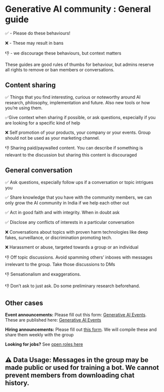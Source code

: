 # Generative AI community : General guide

✅ - Please do these behaviours!

❌ - These may result in bans

👎 - we discourage these behaviours, but context matters

These guides are good rules of thumbs for behaviour, but admins reserve all rights to remove or ban members or conversations. 

## Content sharing

✅ Things that you find interesting, curious or noteworthy around AI research, philosophy, implementation and future. Also new tools or how you’re using them. 

✅Give context when sharing if possible, or ask questions, especially if you are looking for a specific kind of help

❌ Self promotion of your products, your company or your events. Group should not be used as your marketing channel. 

👎 Sharing paid/paywalled content. You can describe if something is relevant to the discussion but sharing this content is discouraged

## General conversation

✅ Ask questions, especially follow ups if a conversation or topic intrigues you

✅ Share knowledge that you have with the community members, we can only grow the AI community in India if we help each other out

✅ Act in good faith and with integrity. When in doubt ask

✅ Disclose any conflicts of interests in a particular conversation

❌ Conversations about topics with proven harm technologies like deep fakes, surveillance, or discrimination promoting tech. 

❌ Harassment or abuse, targeted towards a group or an individual

👎 Off topic discussions. Avoid spamming others’ inboxes with messages irrelevant to the group. Take those discussions to DMs

👎 Sensationalism and exaggerations. 

👎 Don’t ask to just ask. Do some preliminary research beforehand. 

## Other cases

**Event announcements:** Please fill out this form: [Generative AI Events](https://forms.gle/s3Na6t7HzW43wfEX7). These are published here: [Generative AI Events](https://docs.google.com/spreadsheets/d/e/2PACX-1vTftcrqLyUN8N81ekOBsQgWUWqg_t0QKk0Xil49OZKNhSrhHHN3DZRucTo4RJnYGQBYzes0NFxJKAL_/pubhtml)

**Hiring announcements:** Please fill out [this form](https://forms.gle/DRuZGp9z8UHpC8sw9). We will compile these and share them weekly with the group

**Looking for jobs?** See [open roles here](https://docs.google.com/spreadsheets/d/1WOlIw1vxnJXPLZpfcdpozhaR0TXN1hPuFQs_puL3Gn8/edit?resourcekey#gid=1112881564)

## ⚠️ Data Usage: Messages in the group may be made public or used for training a bot. We cannot prevent members from downloading chat history.